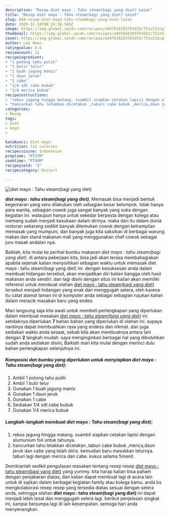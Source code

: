 ```yaml
---
description: "Resep diet mayo : Tahu steam(bagi yang diet) Lezat"
title: "Resep diet mayo : Tahu steam(bagi yang diet) Lezat"
slug: 694-resep-diet-mayo-tahu-steambagi-yang-diet-lezat
date: 2020-12-18T08:24:18.566Z
image: https://img-global.cpcdn.com/recipes/a947616203763d33/751x532cq70/diet-mayo-tahu-steambagi-yang-diet-foto-resep-utama.jpg
thumbnail: https://img-global.cpcdn.com/recipes/a947616203763d33/751x532cq70/diet-mayo-tahu-steambagi-yang-diet-foto-resep-utama.jpg
cover: https://img-global.cpcdn.com/recipes/a947616203763d33/751x532cq70/diet-mayo-tahu-steambagi-yang-diet-foto-resep-utama.jpg
author: Lee Owen
ratingvalue: 4.6
reviewcount: 11
recipeingredient:
- "1 potong tahu putih"
- "1 butir telur"
- "1 buah jagung manis"
- "1 daun jeruk"
- "1 cabe"
- "1/4 sdt cabe bubuk"
- "1/4 merica bubuk"
recipeinstructions:
- "rebus jagung hingga matang. ssambil siapkan cetakan lapisi dengan alumunium foil untuk tahunya."
- "hancurkan tahu letakkan dicetakan ,taburi cabe bubuk ,merica,daun jeruk dan cabe yang telah diiris. kemudian baru masukkan telurnya. taburi lagi dengan merica dan cabe. kukus selama 5menit."
categories:
- Resep
tags:
- diet
- mayo
- 

katakunci: diet mayo  
nutrition: 112 calories
recipecuisine: Indonesian
preptime: "PT27M"
cooktime: "PT46M"
recipeyield: "3"
recipecategory: Dessert

---
```



![diet mayo : Tahu steam(bagi yang diet)](https://img-global.cpcdn.com/recipes/a947616203763d33/751x532cq70/diet-mayo-tahu-steambagi-yang-diet-foto-resep-utama.jpg)

<b><i>diet mayo : tahu steam(bagi yang diet)</i></b>, Memasak bisa menjadi bentuk kegemaran yang seru dilakukan oleh sebagian besar kelompok. tidak hanya para wanita, sebagian cowok juga sangat banyak yang suka dengan kegiatan ini. walaupun hanya untuk sekedar berpesta dengan kolega atau memang sudah menjadi kesukaan dalam dirinya. maka dari itu dalam dunia restoran sekarang sedikit banyak ditemukan cowok dengan ketrampilan memasak yang mumpuni, dan banyak juga kita saksikan di berbagai warung makan dan stand makanan mall yang menggunakan chef cowok sebagai juru masak andalan nya.

Baiklah, kita mulai ke perihal bumbu makanan <i>diet mayo : tahu steam(bagi yang diet)</i>. di antara pekerjaan kita, bisa jadi akan terasa membahagiakan apabila sejenak kalian menyisihkan sebagian waktu untuk memasak diet mayo : tahu steam(bagi yang diet) ini. dengan kesuksesan anda dalam membuat hidangan tersebut, akan menjadikan diri kalian bangga oleh hasil makanan anda sendiri. dan lagi disini dengan situs ini kalian akan memiliki referensi untuk membuat olahan <u>diet mayo : tahu steam(bagi yang diet)</u> tersebut menjadi hidangan yang enak dan menggugah selera, oleh karena itu catat alamat laman ini di komputer anda sebagai sebagian rujukan kalian dalam meracik masakan baru yang endes.




Mari langsung saja kita awali untuk membeli perlengkapan yang diperlukan dalam membuat masakan <u><i>diet mayo : tahu steam(bagi yang diet)</i></u> ini. setidaknya diperlukan <b>7</b> bahan bahan yang diperlukan di olahan ini. supaya nantinya dapat membuahkan rasa yang endess dan nikmat. dan juga sediakan waktu anda sesaat, sebab kita akan membuatnya antara lain dengan <b>2</b> langkah mudah. saya menginginkan berbagai hal yang dibutuhkan sudah anda sediakan disini, Baiklah mari kita mulai dengan merinci dulu bahan perlengkapan selanjutnya ini.

<!--inarticleads1-->

##### Komposisi dan bumbu yang diperlukan untuk menyiapkan diet mayo : Tahu steam(bagi yang diet):

1. Ambil 1 potong tahu putih
1. Ambil 1 butir telur
1. Gunakan 1 buah jagung manis
1. Gunakan 1 daun jeruk
1. Gunakan 1 cabe
1. Sediakan 1/4 sdt cabe bubuk
1. Gunakan 1/4 merica bubuk




<!--inarticleads2-->

##### Langkah-langkah membuat diet mayo : Tahu steam(bagi yang diet):

1. rebus jagung hingga matang. ssambil siapkan cetakan lapisi dengan alumunium foil untuk tahunya.
1. hancurkan tahu letakkan dicetakan ,taburi cabe bubuk ,merica,daun jeruk dan cabe yang telah diiris. kemudian baru masukkan telurnya. taburi lagi dengan merica dan cabe. kukus selama 5menit.




Demikianlah sedikit pengulasan masakan tentang resep resep <u>diet mayo : tahu steam(bagi yang diet)</u> yang yummy. kita harap kalian bisa paham dengan penjabaran diatas, dan kalian dapat membuat lagi di acara lain untuk di sajikan dalam berbagai kegiatan family atau kolega kamu. anda bs mengkolaborasi resep resep yang tersedia diatas sesuai dengan selera anda, sehingga olahan <b>diet mayo : tahu steam(bagi yang diet)</b> ini dapat menjadi lebih lezat dan menggugah selera lagi. berikut penjelasan singkat ini, sampai berjumpa lagi di lain kesempatan. semoga hari anda menyenangkan.
